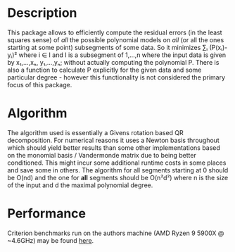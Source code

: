 # Description
This package allows to efficiently compute the residual errors (in the least squares sense) of *all* the possible polynomial models on *all* (or all the ones starting at some point) subsegments of some data.
So it minimizes ∑ᵢ (P(xᵢ)-yᵢ)² where i ∈ I and I is a subsegment of 1,...,n where the input data is given by x₁,...,xₙ, y₁,...,yₙ; without actually computing the polynomial P. There is also a function to calculate P explicitly for the given data and some particular degree - however this functionality is not considered the primary focus of this package.

# Algorithm
The algorithm used is essentially a Givens rotation based QR decomposition. For numerical reasons it uses a Newton basis throughout which should yield better results than some other implementations based on the monomial basis / Vandermonde matrix due to being better conditioned. This might incur some additional runtime costs in some places and save some in others.
The algorithm for all segments starting at 0 should be O(nd) and the one for **all** segments should be O(n²d²) where n is the size of the input and d the maximal polynomial degree.

# Performance
Criterion benchmarks run on the authors machine (AMD Ryzen 9 5900X @ ~4.6GHz) may be found [here](BENCHMARKS.md).